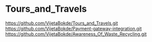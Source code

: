 # Tours_and_Travels
https://github.com/VijetaBokde/Tours_and_Travels.git
https://github.com/VijetaBokde/Payment-gateway-integration.git
https://github.com/VijetaBokde/Awareness_Of_Waste_Recycling.git
